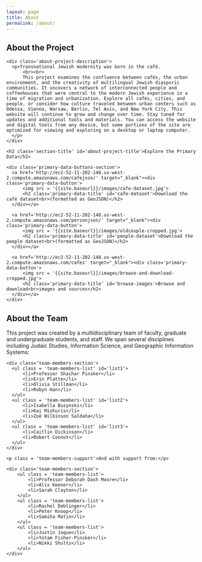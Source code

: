 ```yaml
---
layout: page
title: About
permalink: /about/
---
```


<!-- This is the base Jekyll theme. You can find out more info about customizing your Jekyll theme, as well as basic Jekyll usage documentation at [jekyllrb.com](https://jekyllrb.com/)

You can find the source code for Minima at GitHub:
[jekyll][jekyll-organization] /
[minima](https://github.com/jekyll/minima)

You can find the source code for Jekyll at GitHub:
[jekyll][jekyll-organization] /
[jekyll](https://github.com/jekyll/jekyll)


[jekyll-organization]: https://github.com/jekyll -->

<div class='about-project'>
  <div class='wrapper'>
    <h2 class='section-title' id='about-project-title'>About the Project</h2>

    <div class='about-project-description'>
      <p>Transnational Jewish modernity was born in the café.
          <br><br>
          This project examines the confluence between cafés, the urban environment, and the creativity of multilingual Jewish diasporic communities. It uncovers a network of interconnected people and coffeehouses that were central to the modern Jewish experience in a time of migration and urbanization. Explore all cafés, cities, and people, or consider how culture traveled between urban centers such as Odessa, Vienna, Warsaw, Berlin, Tel Aviv, and New York City. This website will continue to grow and change over time. Stay tuned for updates and additional tools and materials. You can access the website and digital tools from any device, but some portions of the site are optimized for viewing and exploring on a desktop or laptop computer.
      </p>
    </div>

    <h2 class='section-title' id='about-project-title'>Explore the Primary Data</h2>
  
    <div class='primary-data-buttons-section'>
      <a href='http://ec2-52-11-202-148.us-west-2.compute.amazonaws.com/cafejson/' target="_blank"><div class='primary-data-button'>
          <img src = '{{site.baseurl}}/images/cafe-dataset.jpg'>
          <h2 class='primary-data-title' id='cafe-dataset'>Download the café dataset<br>(formatted as GeoJSON)</h2>
      </div></a>

      <a href='http://ec2-52-11-202-148.us-west-2.compute.amazonaws.com/personjson/' target="_blank"><div class='primary-data-button'>
          <img src = '{{site.baseurl}}/images/oldcouple-cropped.jpg'>
          <h2 class='primary-data-title' id='people-dataset'>Download the people dataset<br>(formatted as GeoJSON)</h2>
      </div></a>

      <a href='http://ec2-52-11-202-148.us-west-2.compute.amazonaws.com/cafes' target="_blank"><div class='primary-data-button'>
          <img src = '{{site.baseurl}}/images/browse-and-download-cropped.jpg'>
          <h2 class='primary-data-title' id='browse-images'>Browse and download<br>images and sources</h2>
      </div></a>
    </div>
  </div> 
</div>


<div class = 'about-team'>
  <div class='wrapper' id='about-project-line'>
    <h2 class='section-title' id = 'about-team-title'>About the Team</h2>
    <div class = 'about-team-description'>
        <p>This project was created by a multidisciplinary team of faculty, graduate and undergraduate students, and staff. We span several disciplines including Judaic Studies, Information Science, and Geographic Information Systems:</p>
    </div>

    <div class='team-members-section'>
      <ul class = 'team-members-list' id='list1'>
          <li>Professer Shachar Pinsker</li>
          <li>Erin Platte</li>                
          <li>Olivia Stillman</li>
          <li>Robyn Han</li>
      </ul>                
      <ul class = 'team-members-list' id='list2'>                
          <li>Isabella Buzynski</li>
          <li>Kai Mishuris</li>
          <li>Zoë Wilkinson Saldaña</li>
      </ul>
      <ul class = 'team-members-list' id='list3'>
          <li>Caitlin Dickinson</li>
          <li>Robert Connot</li>
      </ul>
    </div>

    <p class = 'team-members-support'>And with support from:</p>

    <div class='team-members-section'>
        <ul class = 'team-members-list'>
            <li>Professor Deborah Dash Moore</li>
            <li>Alix Keener</li>
            <li>Sarah Clayton</li>
        </ul>
        <ul class = 'team-members-list'>
            <li>Rachel Deblinger</li>
            <li>Peter Knoop</li>
            <li>Samiha Matin</li>
        </ul>
        <ul class = 'team-members-list'>
            <li>Justin Joque</li>
            <li>Yotam Fisher-Pinsker</li>
            <li>Nikki Shultz</li>
        </ul>
    </div>
  </div>
</div>
